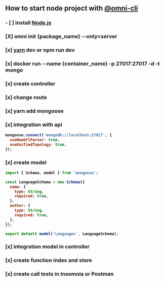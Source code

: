 ## How to start node project with <a href="https://www.npmjs.com/package/@rocketseat/omni-cli">@omni-cli</a>

### - [ ] install <a href="https://nodejs.org/en/">Node.js</a>
### [X] omni init {package_name} --only=server
### [x] <strong><a href="https://yarnpkg.com/lang/en/">yarn</a><strong> dev or npm run dev
### [x] docker run --name {container_name} -p 27017:27017 -d -t mongo
### [x] create controller
### [x] change route
### [x] yarn add mongoose
### [x] integration with api
```javascript
mongoose.connect('mongodb://localhost:27017', {
  useNewUrlParser: true,
  useUnifiedTopology: true,
});
```
### [x] create model
```javascript
import { Schema, model } from 'mongoose';

const LanguageSchema = new Schema({
  name: {
    type: String,
    required: true,
  },
  author: {
    type: String,
    required: true,
  },
});

export default model('Languages', LanguageSchema);
```
### [x] integration model in controller 
### [x] create function index and store
### [x] create call tests in Insomnia or Postman

